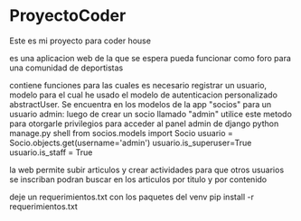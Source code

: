 # ProyectoCoder
Este es mi proyecto para coder house

es una aplicacion web de la que se espera pueda funcionar como foro para una comunidad de deportistas

contiene funciones para las cuales es necesario registrar un usuario, modelo para el cual he usado
el modelo de autenticacion personalizado abstractUser. Se encuentra en los modelos de la app "socios"
para un usuario admin:  luego de crear un socio llamado "admin"
utilice este metodo para otorgarle privilegios para acceder al panel admin de django
python manage.py shell
    from socios.models import Socio
    usuario = Socio.objects.get(username='admin')
    usuario.is_superuser=True
    usuario.is_staff = True

la web permite subir articulos y crear actividades para que otros usuarios se inscriban
podran buscar en los articulos por titulo y por contenido

deje un requerimientos.txt con los paquetes del venv
pip install -r requerimientos.txt